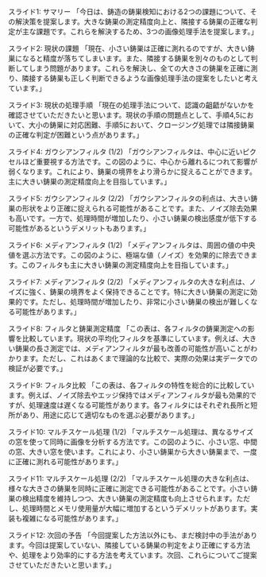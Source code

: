 スライド1: サマリー
「今日は、鋳造の鋳巣検知における2つの課題について、その解決策を提案します。大きな鋳巣の測定精度向上と、隣接する鋳巣の正確な判定が主な課題です。これらを解決するため、3つの画像処理手法を提案します。」

スライド2: 現状の課題
「現在、小さい鋳巣は正確に測れるのですが、大きい鋳巣になると精度が落ちてしまいます。また、隣接する鋳巣を別々のものとして判断してしまう問題があります。これらを解決し、全ての大きさの鋳巣を正確に測り、隣接する鋳巣も正しく判断できるような画像処理手法の提案をしたいと考えています。」

スライド3: 現状の処理手順
「現在の処理手法について、認識の齟齬がないかを確認させていただきたいと思います。現状の手順の問題点として、手順4,5において、大小の鋳巣に対応困難、手順5において、クロージング処理では隣接鋳巣の正確な判定が困難という点があります。」

スライド4: ガウシアンフィルタ (1/2)
「ガウシアンフィルタは、中心に近いピクセルほど重要視する方法です。この図のように、中心から離れるにつれて影響が弱くなります。これにより、鋳巣の境界をより滑らかに捉えることができます。主に大きい鋳巣の測定精度向上を目指しています。」

スライド5: ガウシアンフィルタ (2/2)
「ガウシアンフィルタの利点は、大きい鋳巣の形状をより正確に捉えられる可能性があることです。また、ノイズ除去効果も高いです。一方で、処理時間が増加したり、小さい鋳巣の検出感度が低下する可能性があるというデメリットもあります。」

スライド6: メディアンフィルタ (1/2)
「メディアンフィルタは、周囲の値の中央値を選ぶ方法です。この図のように、極端な値（ノイズ）を効果的に除去できます。このフィルタも主に大きい鋳巣の測定精度向上を目指しています。」

スライド7: メディアンフィルタ (2/2)
「メディアンフィルタの大きな利点は、ノイズに強く、鋳巣の境界をよく保持できることです。特に大きい鋳巣の測定に効果的です。ただし、処理時間が増加したり、非常に小さい鋳巣の検出が難しくなる可能性があります。」

スライド8: フィルタと鋳巣測定精度
「この表は、各フィルタの鋳巣測定への影響を比較しています。現状の平均化フィルタを基準にしています。例えば、大きい鋳巣の長さ測定では、メディアンフィルタが最も改善の可能性が高いことがわかります。ただし、これはあくまで理論的な比較で、実際の効果は実データでの検証が必要です。」

スライド9: フィルタ比較
「この表は、各フィルタの特性を総合的に比較しています。例えば、ノイズ除去やエッジ保持ではメディアンフィルタが最も効果的ですが、処理速度は遅くなる可能性があります。各フィルタにはそれぞれ長所と短所があり、用途に応じて適切なものを選ぶ必要があります。」

スライド10: マルチスケール処理 (1/2)
「マルチスケール処理は、異なるサイズの窓を使って同時に画像を分析する方法です。この図のように、小さい窓、中間の窓、大きい窓を使います。これにより、小さい鋳巣から大きい鋳巣まで、一度に正確に測れる可能性があります。」

スライド11: マルチスケール処理 (2/2)
「マルチスケール処理の大きな利点は、様々な大きさの鋳巣を同時に正確に測定できる可能性があることです。小さい鋳巣の検出精度を維持しつつ、大きい鋳巣の測定精度も向上させられます。ただし、処理時間とメモリ使用量が大幅に増加するというデメリットがあります。実装も複雑になる可能性があります。」

スライド12: 次回の予告
「今回提案した方法以外にも、まだ検討中の手法があります。今回は提案していない、隣接している鋳巣の判定をより正確にする方法や、処理をより効率的にする方法を考えています。次回、これらについてご提案させていただきたいと思います。」
